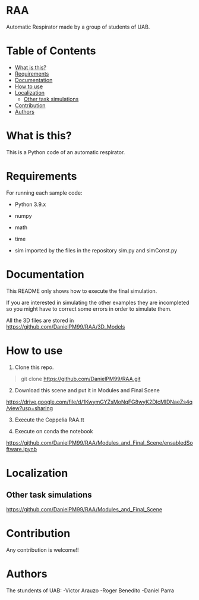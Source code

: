 # RAA
Automatic Respirator made by a group of students of UAB.

# Table of Contents
   * [What is this?](#what-is-this)
   * [Requirements](#requirements)
   * [Documentation](#documentation)
   * [How to use](#how-to-use)
   * [Localization](#localization)
      * [Other task simulations](#other-task-simulations)
   * [Contribution](#contribution)
   * [Authors](#authors)

# What is this?

This is a Python code of an automatic respirator.

# Requirements

For running each sample code:

- Python 3.9.x

- numpy

- math

- time

- sim imported by the files in the repository sim.py and simConst.py

# Documentation

This README only shows how to execute the final simulation.

If you are interested in simulating the other examples they are incompleted so you might have to correct some errors in order to simulate them.

All the 3D files are stored in https://github.com/DanielPM99/RAA/3D_Models

# How to use

1. Clone this repo.

> git clone https://github.com/DanielPM99/RAA.git

2. Download this scene and put it in Modules and Final Scene

https://drive.google.com/file/d/1KwymGYZsMoNqFG8wyK2DIcMlDNaeZs4q/view?usp=sharing

3. Execute the Coppelia RAA.tt

3. Execute on conda the notebook

https://github.com/DanielPM99/RAA/Modules_and_Final_Scene/ensabledSoftware.ipynb

# Localization

## Other task simulations

https://github.com/DanielPM99/RAA/Modules_and_Final_Scene

# Contribution

Any contribution is welcome!!

# Authors

The stundents of UAB:
  -Victor Arauzo
  -Roger Benedito
  -Daniel Parra
